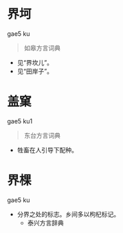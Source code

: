 # 界坷
gae5 ku
> 如皋方言词典
- 见“界坎儿”。
- 见“田岸子”。

# 盖窠
gae5 ku1
> 东台方言词典
- 牲畜在人引导下配种。

# 界棵
gae5 ku
+ 分界之处的标志。乡间多以枸杞标记。
  * 泰兴方言辞典
